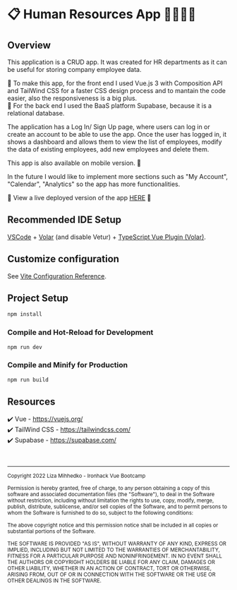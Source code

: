 # :clipboard: Human Resources App :woman_office_worker::man_office_worker:	

## Overview

This application is a CRUD app. It was created for HR departments as it can be useful for storing company employee data.

:round_pushpin:	To make this app, for the front end I used Vue.js 3 with Composition API and TailWind CSS for a faster CSS design process and to mantain the code easier, also the responsiveness is a big plus.<br />
:round_pushpin:	For the back end I used the BaaS platform Supabase, because it is a relational database. 

The application has a Log In/ Sign Up page, where users can log in or create an account to be able to use the app. Once the user has logged in, it shows a dashboard and allows them to view the list of employees, modify the data of existing employees, add new employees and delete them. 

This app is also available on mobile version. :iphone:	

In the future I would like to implement more sections such as "My Account", "Calendar", "Analytics" so the app has more functionalities. 

:eyes:	View a live deployed version of the app [HERE](https://hr-app-liza.netlify.app/) :eyes:	

## Recommended IDE Setup

[VSCode](https://code.visualstudio.com/) + [Volar](https://marketplace.visualstudio.com/items?itemName=Vue.volar) (and disable Vetur) + [TypeScript Vue Plugin (Volar)](https://marketplace.visualstudio.com/items?itemName=Vue.vscode-typescript-vue-plugin).

## Customize configuration

See [Vite Configuration Reference](https://vitejs.dev/config/).

## Project Setup

```sh
npm install
```

### Compile and Hot-Reload for Development

```sh
npm run dev
```

### Compile and Minify for Production

```sh
npm run build
```
## Resources
:heavy_check_mark: Vue - https://vuejs.org/ <br />
:heavy_check_mark: TailWind CSS - https://tailwindcss.com/ <br />
:heavy_check_mark: Supabase - https://supabase.com/ <br />

<br />
<hr />
<sub>Copyright 2022 Liza Mihhedko - Ironhack Vue Bootcamp</sub>

<sub>Permission is hereby granted, free of charge, to any person obtaining a copy of this software and associated documentation files (the "Software"), to deal in the Software without restriction, including without limitation the rights to use, copy, modify, merge, publish, distribute, sublicense, and/or sell copies of the Software, and to permit persons to whom the Software is furnished to do so, subject to the following conditions:</sub>

<sub>The above copyright notice and this permission notice shall be included in all copies or substantial portions of the Software.</sub>

<sub>THE SOFTWARE IS PROVIDED "AS IS", WITHOUT WARRANTY OF ANY KIND, EXPRESS OR IMPLIED, INCLUDING BUT NOT LIMITED TO THE WARRANTIES OF MERCHANTABILITY, FITNESS FOR A PARTICULAR PURPOSE AND NONINFRINGEMENT. IN NO EVENT SHALL THE AUTHORS OR COPYRIGHT HOLDERS BE LIABLE FOR ANY CLAIM, DAMAGES OR OTHER LIABILITY, WHETHER IN AN ACTION OF CONTRACT, TORT OR OTHERWISE, ARISING FROM, OUT OF OR IN CONNECTION WITH THE SOFTWARE OR THE USE OR OTHER DEALINGS IN THE SOFTWARE.</sub>
